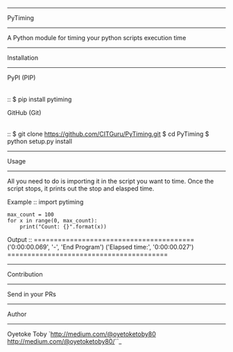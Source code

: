 *****
PyTiming
*****

A Python module for timing your python scripts execution time

*****
Installation
*****

PyPI (PIP)
######

::
    $ pip install pytiming

GitHub (Git)
######

::
    $ git clone https://github.com/CITGuru/PyTiming.git
    $ cd PyTiming
    $ python setup.py install


*****
Usage
*****

All you need to do is importing it in the script you want to time. Once the script stops, it prints out
the stop and elasped time.

Example ::
    import pytiming

    max_count = 100
    for x in range(0, max_count):
        print("Count: {}".format(x))

Output ::
    ========================================
    ('0:00:00.069', '-', 'End Program')
    ('Elapsed time:', '0:00:00.027')
    ========================================

*****
Contribution
*****

Send in your PRs

*****
Author
*****

Oyetoke Toby `http://medium.com/@oyetoketoby80 <http://medium.com/@oyetoketoby80/>``_